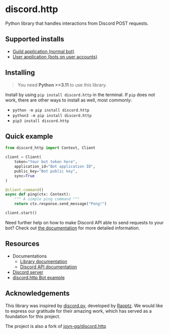 # discord.http
Python library that handles interactions from Discord POST requests.

## Supported installs
- [Guild application (normal bot)](/examples/ping_cmd_example.py)
- [User application (bots on user accounts)](/examples/user_command_example.py)

## Installing
> You need **Python >=3.11** to use this library.

Install by using `pip install discord.http` in the terminal.
If `pip` does not work, there are other ways to install as well, most commonly:
- `python -m pip install discord.http`
- `python3 -m pip install discord.http`
- `pip3 install discord.http`

## Quick example
```py <!-- DOCS: quick_example -->
from discord_http import Context, Client

client = Client(
    token="Your bot token here",
    application_id="Bot application ID",
    public_key="Bot public key",
    sync=True
)

@client.command()
async def ping(ctx: Context):
    """ A simple ping command """
    return ctx.response.send_message("Pong!")

client.start()
```

Need further help on how to make Discord API able to send requests to your bot?
Check out [the documentation](https://discordhttp.alexflipnote.dev/pages/getting_started.html) for more detailed information.

## Resources
- Documentations
  - [Library documentation](https://discordhttp.alexflipnote.dev)
  - [Discord API documentation](https://discord.com/developers/docs/intro)
- [Discord server](https://discord.gg/AlexFlipnote)
- [discord.http Bot example](https://github.com/AlexFlipnote/discord_bot.http)


## Acknowledgements
This library was inspired by [discord.py](https://github.com/Rapptz/discord.py), developed by [Rapptz](https://github.com/Rapptz).
We would like to express our gratitude for their amazing work, which has served as a foundation for this project.

The project is also a fork of [joyn-gg/discord.http](https://github.com/joyn-gg/discord.http)
